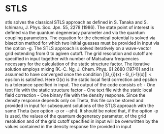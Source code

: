 # STLS

stls solves the classical STLS approach as defined in S. Tanaka
  and S. Ichimaru, J. Phys. Soc. Jpn. 55, 2278 (1986). The state 
  point of interest is defined via the quantum degeneracy parameter
  and via the quantum coupling parameters. The equation for the 
  chemical potential is solved via bisection method for which two 
  initial guesses must be provided in input via the option -g.
  The STLS approach is solved iteratively on a wave-vector grid 
  extending from 0 to agiven cutoff. The grid resolution and cutoff
  are specified in input together with number of Matsubara frequencies
   necessary for the calculation of the static structure factor. The 
  iterative solution employs mixing [K.-C. Ng, J. Chem. Phys. 61 2680 
  (1974)] and is assumed to have converged once the condition 
  ||G_{i}(x) - G_{i-1}(x)|| < epsilon is satisfied. Here G(x) is the 
  static local field correction and epsilon is a tolerance specified in
  input. The output of the code consists of:
      - One text file with the static structure factor
      - One text file with the static local field correction
      - One binary file with the density response. Since the density
        response depends only on Theta, this file can be stored and
        provided in input for subsequent solutions of the STLS approach
        with the same Theta (see option -p or --phi). It should be noted
        that, if the option -p is used, the values of the quantum
        degeneracy parameter, of the grid resolution and of the grid
        cutoff specified in input will be overwritten by the values
        contained in the density response file provided in input
